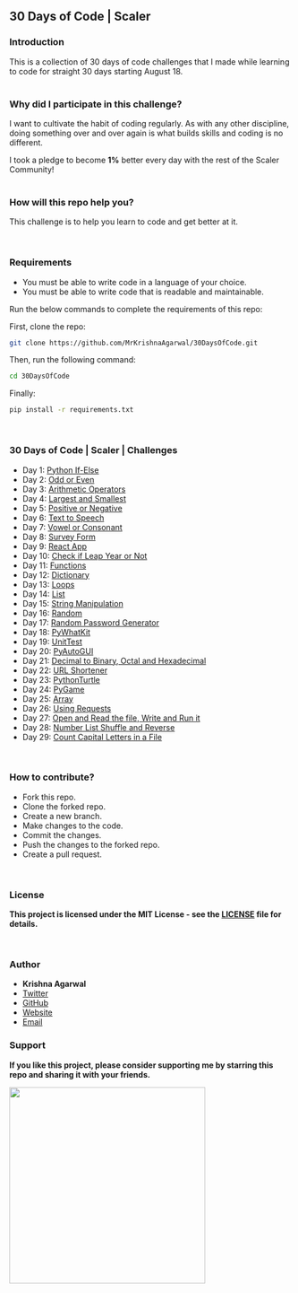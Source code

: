 ## 30 Days of Code | Scaler


### Introduction

This is a collection of 30 days of code challenges that I made while learning to code for straight 30 days starting August 18.
<br>
<br>


### Why did I participate in this challenge?

I want to cultivate the habit of coding regularly. As with any other discipline, doing something over and over again is what builds skills and coding is no different.

I took a pledge to become **1%** better every day with the rest of the Scaler Community!
<br>
<br>


### How will this repo help you?

This challenge is to help you learn to code and get better at it.

<br>

### Requirements

* You must be able to write code in a language of your choice.
* You must be able to write code that is readable and maintainable.

Run the below commands to complete the requirements of this repo:

First, clone the repo:

```bash
git clone https://github.com/MrKrishnaAgarwal/30DaysOfCode.git
```

Then, run the following command:

```bash
cd 30DaysOfCode
```
Finally:

```bash
pip install -r requirements.txt
```
<br>

### 30 Days of Code | Scaler | Challenges

- Day 1: [Python If-Else](https://github.com/MrKrishnaAgarwal/30DaysOfCode/tree/main/Day%201)
- Day 2: [Odd or Even](https://github.com/MrKrishnaAgarwal/30DaysOfCode/tree/main/Day%202)
- Day 3: [Arithmetic Operators](https://github.com/MrKrishnaAgarwal/30DaysOfCode/tree/main/Day%203)
- Day 4: [Largest and Smallest](https://github.com/MrKrishnaAgarwal/30DaysOfCode/tree/main/Day%204)
- Day 5: [Positive or Negative](https://github.com/MrKrishnaAgarwal/30DaysOfCode/tree/main/Day%205)
- Day 6: [Text to Speech](https://github.com/MrKrishnaAgarwal/30DaysOfCode/tree/main/Day%206)
- Day 7: [Vowel or Consonant](https://github.com/MrKrishnaAgarwal/30DaysOfCode/tree/main/Day%207)
- Day 8: [Survey Form](https://github.com/MrKrishnaAgarwal/30DaysOfCode/tree/main/Day%208)
- Day 9: [React App](https://github.com/MrKrishnaAgarwal/30DaysOfCode/tree/main/Day%209)
- Day 10: [Check if Leap Year or Not](https://github.com/MrKrishnaAgarwal/30DaysOfCode/tree/main/Day%2010)
- Day 11: [Functions](https://github.com/MrKrishnaAgarwal/30DaysOfCode/tree/main/Day%2011)
- Day 12: [Dictionary](https://github.com/MrKrishnaAgarwal/30DaysOfCode/tree/main/Day%2012)
- Day 13: [Loops](https://github.com/MrKrishnaAgarwal/30DaysOfCode/tree/main/Day%2013)
- Day 14: [List](https://github.com/MrKrishnaAgarwal/30DaysOfCode/tree/main/Day%2014)
- Day 15: [String Manipulation](https://github.com/MrKrishnaAgarwal/30DaysOfCode/tree/main/Day%2015)
- Day 16: [Random](https://github.com/MrKrishnaAgarwal/30DaysOfCode/tree/main/Day%2016)
- Day 17: [Random Password Generator](https://github.com/MrKrishnaAgarwal/30DaysOfCode/tree/main/Day%2017)
- Day 18: [PyWhatKit](https://github.com/MrKrishnaAgarwal/30DaysOfCode/tree/main/Day%2018)
- Day 19: [UnitTest](https://github.com/MrKrishnaAgarwal/30DaysOfCode/tree/main/Day%2019)
- Day 20: [PyAutoGUI](https://github.com/MrKrishnaAgarwal/30DaysOfCode/tree/main/Day%2020)
- Day 21: [Decimal to Binary, Octal and Hexadecimal](https://github.com/MrKrishnaAgarwal/30DaysOfCode/tree/main/Day%2021)
- Day 22: [URL Shortener](https://github.com/MrKrishnaAgarwal/30DaysOfCode/tree/main/Day%2022)
- Day 23: [PythonTurtle](https://github.com/MrKrishnaAgarwal/30DaysOfCode/tree/main/Day%2023)
- Day 24: [PyGame](https://github.com/MrKrishnaAgarwal/30DaysOfCode/tree/main/Day%2024)
- Day 25: [Array](https://github.com/MrKrishnaAgarwal/30DaysOfCode/tree/main/Day%2025)
- Day 26: [Using Requests](https://github.com/MrKrishnaAgarwal/30DaysOfCode/tree/main/Day%2026)
- Day 27: [Open and Read the file, Write and Run it](https://github.com/MrKrishnaAgarwal/30DaysOfCode/tree/main/Day%2027)
- Day 28: [Number List Shuffle and Reverse](https://github.com/MrKrishnaAgarwal/30DaysOfCode/tree/main/Day%2028)
- Day 29: [Count Capital Letters in a File](https://github.com/MrKrishnaAgarwal/30DaysOfCode/tree/main/Day%2029)
<br>

### How to contribute?

* Fork this repo.
* Clone the forked repo.
* Create a new branch.
* Make changes to the code.
* Commit the changes.
* Push the changes to the forked repo.
* Create a pull request.

<br>

### License

**This project is licensed under the MIT License - see the [LICENSE](/LICENSE) file for details.**

<br>


### Author

* **Krishna Agarwal**
* [Twitter](https://twitter.com/dmkrishnaa)
* [GitHub](https://github.com/mrkrishnaagarwal)
* [Website](https://mrkrishnaagarwal.github.io/)
* [Email](mailto:dmkrishna.agarwal@gmail.com)

### Support

**If you like this project, please consider supporting me by starring this repo and sharing it with your friends.**

<img src= "https://octodex.github.com/images/collabocats.jpg" width="350">
